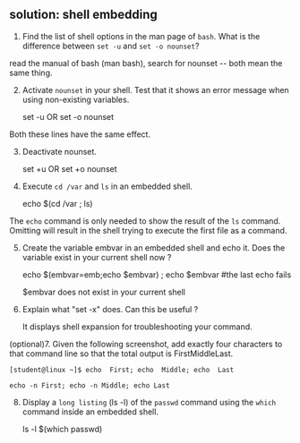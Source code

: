 ## solution: shell embedding

1. Find the list of shell options in the man page of `bash`. What is
the difference between `set -u` and `set -o nounset`?

read the manual of bash (man bash), search for nounset \-- both mean the
same thing.

2. Activate `nounset` in your shell. Test that it shows an error
message when using non-existing variables.

    set -u
    OR
    set -o nounset

Both these lines have the same effect.

3. Deactivate nounset.

    set +u
    OR
    set +o nounset

4. Execute `cd /var` and `ls` in an embedded shell.

    echo $(cd /var ; ls)

The `echo` command is only needed to show the result of the `ls`
command. Omitting will result in the shell trying to execute the first
file as a command.

5. Create the variable embvar in an embedded shell and echo it. Does
the variable exist in your current shell now ?

    echo $(embvar=emb;echo $embvar) ; echo $embvar #the last echo fails

    $embvar does not exist in your current shell

6. Explain what \"set -x\" does. Can this be useful ?

    It displays shell expansion for troubleshooting your command.

(optional)7. Given the following screenshot, add exactly four characters
to that command line so that the total output is FirstMiddleLast.

    [student@linux ~]$ echo  First; echo  Middle; echo  Last

    echo -n First; echo -n Middle; echo Last

8. Display a `long listing` (ls -l) of the `passwd` command using the
`which` command inside an embedded shell.

    ls -l $(which passwd)

